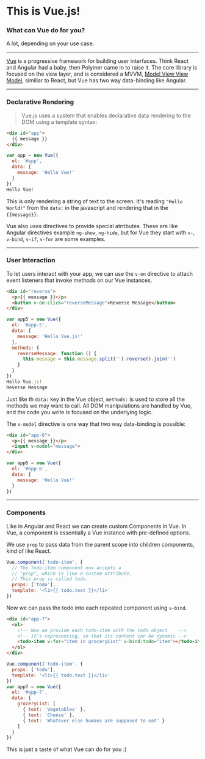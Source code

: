 This is Vue.js!
====
### What can Vue do for you?
A lot, depending on your use case.

---


[Vue](https://vuejs.org/) is a progressive framework for building user interfaces. Think React and Angular had a baby, then Polymer came in to raise it. The core library is focused on the view layer, and is considered a MVVM, [Model View View Model](https://www.codeproject.com/Articles/100175/Model-View-ViewModel-MVVM-Explained), similiar to React, but Vue has two way data-binding like Angular.

___
### Declarative Rendering
>Vue.js uses a system that enables declarative data rendering to the DOM using a template syntax:


```html
<div id="app">
  {{ message }}
</div>
```
```javascript
var app = new Vue({
  el: '#app',
  data: {
    message: 'Hello Vue!'
  }
})
Hello Vue!
```
This is only rendering a string of text to the screen. It's reading `"Hello World!"` from the `data:` in the javascript and rendering that in the `{{message}}`.

Vue also uses directives to provide special atrributes. These are like Angular directives example `ng-show`, `ng-hide`, but for Vue they start with `v-`, `v-bind`, `v-if`, `v-for` are some examples.

___
### User Interaction
To let users interact with your app, we can use the `v-on` directive to attach event listeners that invoke methods on our Vue instances.


```html
<div id="reverse">
  <p>{{ message }}</p>
  <button v-on:click="reverseMessage">Reverse Message</button>
</div>
```
```javascript
var app5 = new Vue({
  el: '#app-5',
  data: {
    message: 'Hello Vue.js!'
  },
  methods: {
    reverseMessage: function () {
      this.message = this.message.split('').reverse().join('')
    }
  }
})
Hello Vue.js!
Reverse Message
```

Just like th `data:` key in the Vue object, `methods:` is used to store all the methods we may want to call. All DOM manipulations are handled by Vue, and the code you write is focused on the underlying logic.

The `v-model` directive is one way that two way data-binding is possible:


```html
<div id="app-6">
  <p>{{ message }}</p>
  <input v-model="message">
</div>
```
```javascript
var app6 = new Vue({
  el: '#app-6',
  data: {
    message: 'Hello Vue!'
  }
})
```
____

### Components
Like in Angular and React we can create custom Components in Vue. In Vue, a component is essentially a Vue instance with pre-defined options.

We use `prop` to pass data from the parent scope into children components, kind of like React.

```javascript
Vue.component('todo-item', {
  // The todo-item component now accepts a
  // "prop", which is like a custom attribute.
  // This prop is called todo.
  props: ['todo'],
  template: '<li>{{ todo.text }}</li>'
})
```
Now we can pass the todo into each repeated component using `v-bind`.
```html
<div id="app-7">
  <ol>
    <!-- Now we provide each todo-item with the todo object    -->
    <!-- it's representing, so that its content can be dynamic -->
    <todo-item v-for="item in groceryList" v-bind:todo="item"></todo-item>
  </ol>
</div>
```
```javascript
Vue.component('todo-item', {
  props: ['todo'],
  template: '<li>{{ todo.text }}</li>'
})
var app7 = new Vue({
  el: '#app-7',
  data: {
    groceryList: [
      { text: 'Vegetables' },
      { text: 'Cheese' },
      { text: 'Whatever else humans are supposed to eat' }
    ]
  }
})
```
This is just a taste of what Vue can do for you :)
